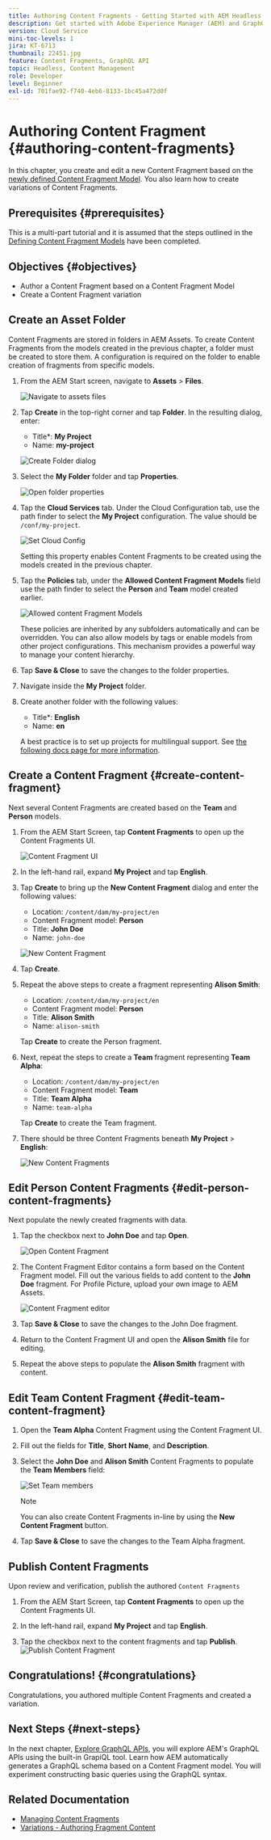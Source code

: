 ```yaml
---
title: Authoring Content Fragments - Getting Started with AEM Headless - GraphQL
description: Get started with Adobe Experience Manager (AEM) and GraphQL. Create and edit a new Content Fragment based on a Content Fragment Model. Learn how to create variations of Content Fragments.
version: Cloud Service
mini-toc-levels: 1
jira: KT-6713
thumbnail: 22451.jpg
feature: Content Fragments, GraphQL API
topic: Headless, Content Management
role: Developer
level: Beginner
exl-id: 701fae92-f740-4eb6-8133-1bc45a472d0f
---
```

# Authoring Content Fragment {#authoring-content-fragments}

In this chapter, you create and edit a new Content Fragment based on the [newly defined Content Fragment Model](./content-fragment-models.md). You also learn how to create variations of Content Fragments.

## Prerequisites {#prerequisites}

This is a multi-part tutorial and it is assumed that the steps outlined in the [Defining Content Fragment Models](./content-fragment-models.md) have been completed.

## Objectives {#objectives}

* Author a Content Fragment based on a Content Fragment Model
* Create a Content Fragment variation

## Create an Asset Folder

Content Fragments are stored in folders in AEM Assets. To create Content Fragments from the models created in the previous chapter, a folder must be created to store them. A configuration is required on the folder to enable creation of fragments from specific models.

1.  From the AEM Start screen, navigate to **Assets** > **Files**.

    ![Navigate to assets files](assets/author-content-fragments/navigate-assets-files.png)

1.  Tap **Create** in the top-right corner and tap **Folder**. In the resulting dialog, enter:

    * Title*: **My Project**
    * Name: **my-project**

    ![Create Folder dialog](assets/author-content-fragments/create-folder-dialog.png)

1.  Select the **My Folder** folder and tap **Properties**.

    ![Open folder properties](assets/author-content-fragments/open-folder-properties.png)

1.  Tap the **Cloud Services** tab. Under the Cloud Configuration tab, use the path finder to select the **My Project** configuration. The value should be `/conf/my-project`.

    ![Set Cloud Config](assets/author-content-fragments/set-cloud-config-my-project.png)

    Setting this property enables Content Fragments to be created using the models created in the previous chapter.

1.  Tap the **Policies** tab, under the **Allowed Content Fragment Models** field use the path finder to select the **Person** and **Team** model created earlier.

    ![Allowed content Fragment Models](assets/author-content-fragments/allowed-content-fragment-models.png)

    These policies are inherited by any subfolders automatically and can be overridden. You can also allow models by tags or enable models from other project configurations. This mechanism provides a powerful way to manage your content hierarchy.

1.  Tap **Save & Close** to save the changes to the folder properties.

1.  Navigate inside the **My Project** folder.

1.  Create another folder with the following values:

    * Title*: **English**
    * Name: **en**

    A best practice is to set up projects for multilingual support. See [the following docs page for more information](https://experienceleague.adobe.com/docs/experience-manager-cloud-service/content/assets/admin/translate-assets.html).


## Create a Content Fragment {#create-content-fragment}

Next several Content Fragments are created based on the **Team** and **Person** models.

1.  From the AEM Start Screen, tap **Content Fragments** to open up the Content Fragments UI.

    ![Content Fragment UI](assets/author-content-fragments/cf-fragment-ui.png)

1.  In the left-hand rail, expand **My Project** and tap **English**.
1.  Tap **Create** to bring up the **New Content Fragment** dialog and enter the following values:

    * Location: `/content/dam/my-project/en`
    * Content Fragment model: **Person**
    * Title: **John Doe**
    * Name: `john-doe`

    ![New Content Fragment](assets/author-content-fragments/new-content-fragment-john-doe.png)
1.  Tap **Create**.
1.  Repeat the above steps to create a fragment representing **Alison Smith**:

    * Location: `/content/dam/my-project/en`
    * Content Fragment model: **Person**
    * Title: **Alison Smith**
    * Name: `alison-smith`

    Tap **Create** to create the Person fragment.

1.  Next, repeat the steps to create a **Team** fragment representing **Team Alpha**:

    * Location: `/content/dam/my-project/en`
    * Content Fragment model: **Team**
    * Title: **Team Alpha**
    * Name: `team-alpha`

    Tap **Create** to create the Team fragment.

1.  There should be three Content Fragments beneath **My Project** > **English**:

    ![New Content Fragments](assets/author-content-fragments/new-content-fragments.png)

## Edit Person Content Fragments {#edit-person-content-fragments}

Next populate the newly created fragments with data.

1.  Tap the checkbox next to **John Doe** and tap **Open**.

    ![Open Content Fragment](assets/author-content-fragments/open-fragment-for-editing.png)

1.  The Content Fragment Editor contains a form based on the Content Fragment model. Fill out the various fields to add content to the **John Doe** fragment. For Profile Picture, upload your own image to AEM Assets.

    ![Content Fragment editor](assets/author-content-fragments/content-fragment-editor-jd.png)

1.  Tap **Save & Close** to save the changes to the John Doe fragment.
1.  Return to the Content Fragment UI and open the **Alison Smith** file for editing.
1.  Repeat the above steps to populate the **Alison Smith** fragment with content.

## Edit Team Content Fragment {#edit-team-content-fragment}

1.  Open the **Team Alpha** Content Fragment using the Content Fragment UI.
1.  Fill out the fields for **Title**, **Short Name**, and **Description**.
1.  Select the **John Doe** and **Alison Smith** Content Fragments to populate the **Team Members** field:

    ![Set Team members](assets/author-content-fragments/select-team-members.png)

    >[!NOTE]
    >
    >You can also create Content Fragments in-line by using the **New Content Fragment** button.

1.  Tap **Save & Close** to save the changes to the Team Alpha fragment.

## Publish Content Fragments

Upon review and verification, publish the authored `Content Fragments`

1.  From the AEM Start Screen, tap **Content Fragments** to open up the Content Fragments UI.

1.  In the left-hand rail, expand **My Project** and tap **English**.

1.  Tap the checkbox next to the content fragments and tap **Publish**.
    ![Publish Content Fragment](assets/author-content-fragments/publish-content-fragment.png)

## Congratulations! {#congratulations}

Congratulations, you authored multiple Content Fragments and created a variation.

## Next Steps {#next-steps}

In the next chapter, [Explore GraphQL APIs](explore-graphql-api.md), you will explore AEM's GraphQL APIs using the built-in GrapiQL tool. Learn how AEM automatically generates a GraphQL schema based on a Content Fragment model. You will experiment constructing basic queries using the GraphQL syntax.

## Related Documentation

* [Managing Content Fragments](https://experienceleague.adobe.com/docs/experience-manager-cloud-service/content/assets/content-fragments/content-fragments-managing.html)
* [Variations - Authoring Fragment Content](https://experienceleague.adobe.com/docs/experience-manager-cloud-service/content/assets/content-fragments/content-fragments-variations.html)
